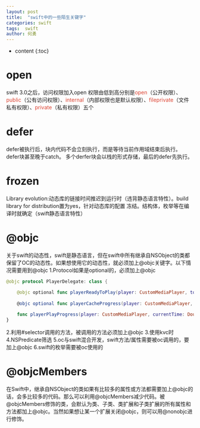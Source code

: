 ```yaml
---
layout: post
title:  "swift中的一些陌生关键字"
categories: swift
tags:  swift
author: 何勇
---
```


* content
{:toc}

# open
swift 3.0之后，访问权限加入open
权限由低到高分别是<font color="#dd4433">open</font>（公开权限）、 <font color="#dd4433">public</font>（公有访问权限）、<font color="#dd4433">internal</font>（内部权限也是默认权限）、<font color="#dd4433">fileprivate</font>（文件私有权限）、<font color="#dd4433">private</font>（私有权限）五个


# defer
defer被执行后，块内代码不会立刻执行，而是等待当前作用域结束后执行。
defer块甚至晚于catch。
多个derfer块会以栈的形式存储，最后的defer先执行。
    
# frozen
Library evolution:动态库的链接时间推迟到运行时（违背静态语言特性）。build library for distribution置为yes，针对动态库的配置
冻结。结构体，枚举等在编译时就确定（swift静态语言特性）
    
# @objc
关于swift的动态性，swift是静态语言，但在swift中所有继承自NSObject的类都保留了OC的动态性。如果想使用它的动态性，就必须加上@objc关键字。以下情况需要用到@objc
1.Protocol如果是optional的，必须加上@objc
```swift
@objc protocol PlayerDelegate: class {

    @objc optional func playerReadyToPlay(player: CustomMediaPlayer, totalTime: Double)
    
    @objc optional func playerCacheProgress(player: CustomMediaPlayer, progress: Float)
        
    func playerPlayProgress(player: CustomMediaPlayer, currentTime: Double)
}
```
2.利用#selector调用的方法，被调用的方法必须加上@objc
3.使用kvc时
4.NSPredicate筛选
5.oc与swift混合开发，swift方法/属性需要被oc调用的，要加上@objc
6.swift的枚举需要被oc使用的
    
# @objcMembers
在Swift中，继承自NSObject的类如果有比较多的属性或方法都需要加上@objc的话，会多比较多的代码。那么可以利用@objcMembers减少代码。被@objcMembers修饰的类，会默认为类、子类、类扩展和子类扩展的所有属性和方法都加上@objc。当然如果想让某一个扩展关闭@objc，则可以用@nonobjc进行修饰。

